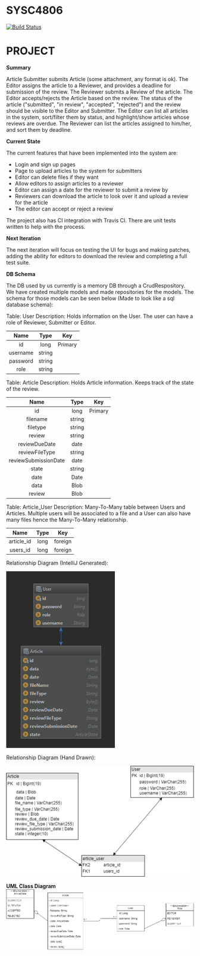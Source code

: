 # SYSC4806
[![Build Status](https://travis-ci.org/DanGravel/SYSC4806.svg?branch=master)](https://travis-ci.org/DanGravel/SYSC4806)
# PROJECT
**Summary**

Article Submitter submits Article (some attachment, any format is ok). The Editor assigns the article to a Reviewer, and provides a deadline for submission of the review. The Reviewer submits a Review of the article. The Editor accepts/rejects the Article based on the review. The status of the article ("submitted", "in review", "accepted", "rejected") and the review should be visible to the Editor and Submitter. The Editor can list all articles in the system, sort/filter them by status, and highlight/show articles whose reviews are overdue. The Reviewer can list the articles assigned to him/her, and sort them by deadline.

**Current State**

The current features that have been implemented into the system are:
- Login and sign up pages
- Page to upload articles to the system for submitters
- Editor can delete files if they want
- Allow editors to assign articles to a reviewer
- Editor can assign a date for the reviewer to submit a review by
- Reviewers can download the article to look over it and upload a review for the article
- The editor can accept or reject a review

The project also has CI integration with Travis CI. There are unit tests written to help with the process.

**Next Iteration**

The next iteration will focus on testing the UI for bugs and making patches, adding the ability for editors to download the review and completing a full test suite.

**DB Schema**

The DB used by us currently is a memory DB through a CrudRespository. We have created multiple models and made repositories for the models. 
The schema for those models can be seen below (Made to look like a sql database schema):

Table: User
Description: Holds information on the User. The user can have a role of Reviewer, Submitter or Editor.

| Name      | Type    | Key      |
|:---------:|:-------:|:--------:|
| id        | long    | Primary  |
| username  | string  |          |
| password  | string  |          |
| role      | string  |          |
 
Table: Article
Description: Holds Article information. Keeps track of the state of the review.

| Name                 | Type    | Key      |
|:--------------------:|:-------:|:--------:|
| id                   | long    | Primary  |
| filename             | string  |          |
| filetype             | string  |          |
| review               | string  |          |
| reviewDueDate        | date    |          |
| reviewFileType       | string  |          |
| reviewSubmissionDate | date    |          |
| state                | string  |          |   
| date                 | Date    |          |   
| data                 | Blob    |          |
| review               | Blob    |          |

Table: Article_User
Description: Many-To-Many table between Users and Articles. Multiple users will be associated to a file and a User can also have many files hence the Many-To-Many relationship.

| Name        | Type    | Key      |
|:-----------:|:-------:|:--------:|
| article_id  | long    | foreign  |
| users_id    | long    | foreign  |

Relationship Diagram (IntelliJ Generated):

![](Project/UML%20Images/DBDiagram.png)

Relationship Diagram (Hand Drawn): 

![](Project/UML%20Images/DBDiagram%20(1).png)

**UML Class Diagram**
![](Project/UML%20Images/ClassDiagram%20(1).png)
